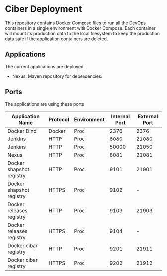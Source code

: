 # Ciber Deployment

This repository contains Docker Compose files to run all the DevOps containers in a single environment with Docker Compose. Each container will mount 
its production data to the local filesystem to keep the production data safe if the application containers are deleted.

## Applications

The current applications are deployed:

- Nexus: Maven repository for dependencies.

## Ports

The applications are using these ports

| Application Name         | Protocol | Environment | Internal Port  | External Port  |
|--------------------------|----------|-------------|----------------|----------------|
| Docker Dind              | Docker   | Prod        | 2376           | 2376           |
| Jenkins                  | HTTP     | Prod        | 8080           | 21080          |
| Jenkins                  | HTTP     | Prod        | 50000          | 21050          |
| Nexus                    | HTTP     | Prod        | 8081           | 21081          |
| Docker shapshot registry | HTTP     | Prod        | 9101           | 21901          |
| Docker shapshot registry | HTTPS    | Prod        | 9102           | -              |
| Docker releases registry | HTTP     | Prod        | 9103           | 21903          |
| Docker releases registry | HTTPS    | Prod        | 9104           | -              |
| Docker cibar registry    | HTTP     | Prod        | 9201           | 21911          |
| Docker cibar registry    | HTTPS    | Prod        | 9202           | 21912          |
